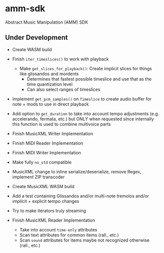 # amm-sdk

Abstract Music Manipulation (AMM) SDK

## Under Development

* Create WASM build
* Finish `iter_timeslices()` to work with playback
  * Make `get_slices_for_playback()`: Create implicit slices for things like glissandos and mordents
    * Determines that fastest possible timeslice and use that as the time quantization level
    * Can also select ranges of timeslices
* Implement `get_pcm_samples()` on `Timeslice` to create audio buffer for note + mods to use in direct playback
* Add option to `get_duration` to take into account tempo adjustments (e.g. accelerando, fermata, etc.) but ONLY when requested since internally this function is used to combine multivoice parts
* Finish MusicXML Writer Implementation
* Finish MIDI Reader Implementation
* Finish MIDI Writer Implementation
* Make fully `no_std` compatible
* MusicXML change to inline serialize/deserialize, remove Regex, implement ZIP transcoder
* Create MusicXML WASM build

* Add a test containing Glissandos and/or multi-note tremolos and/or implicit + explicit tempo changes
* Try to make iterators truly streaming
* Finish MusicXML Reader Implementation
  * Take into account `time-only` attributes
  * Scan text attributes for common items (rall., etc.)
  * Scan `sound` attributes for items maybe not recognized otherwise (rall., etc.)
